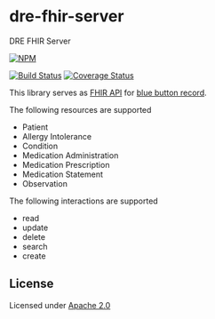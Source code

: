 dre-fhir-server
===============

DRE FHIR Server


[![NPM](https://nodei.co/npm/dre-fhir-server.png)](https://nodei.co/npm/dre-fhir-server/)

[![Build Status](https://travis-ci.org/amida-tech/dre-fhir-server.svg)](https://travis-ci.org/amida-tech/dre-fhir-server)
[![Coverage Status](https://coveralls.io/repos/amida-tech/dre-fhir-server/badge.png)](https://coveralls.io/r/amida-tech/dre-fhir-server)


This library serves as [FHIR API](http://hl7.org/fhir/2015May/http.html) for [blue button record](https://github.com/amida-tech/blue-button-record).  

The following resources are supported
* Patient
* Allergy Intolerance
* Condition
* Medication Administration
* Medication Prescription
* Medication Statement 
* Observation

The following interactions are supported
* read
* update
* delete
* search
* create

## License

Licensed under [Apache 2.0](./LICENSE)
